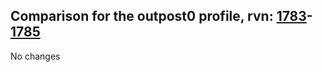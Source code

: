## Comparison for the outpost0 profile, rvn: [1783](https://github.com/PRO100KatYT/FortniteProfileRevisions/tree/main/profiles/outpost0/1783%20outpost0.json)-[1785](https://github.com/PRO100KatYT/FortniteProfileRevisions/tree/main/profiles/outpost0/1785%20outpost0.json)

No changes
